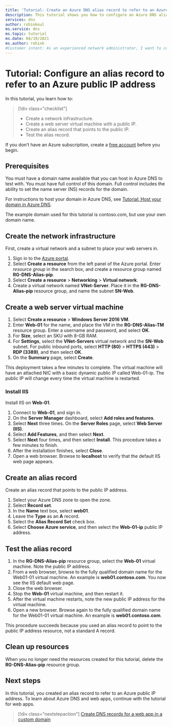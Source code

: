 ```yaml
---
title: 'Tutorial: Create an Azure DNS alias record to refer to an Azure public IP address'
description: This tutorial shows you how to configure an Azure DNS alias record to reference an Azure public IP address.
services: dns
author: rohinkoul
ms.service: dns
ms.topic: tutorial
ms.date: 04/19/2021
ms.author: rohink
#Customer intent: As an experienced network administrator, I want to configure Azure an DNS alias record to refer to an Azure public IP address.
---
```


# Tutorial: Configure an alias record to refer to an Azure public IP address 

In this tutorial, you learn how to:

> [!div class="checklist"]
> * Create a network infrastructure.
> * Create a web server virtual machine with a public IP.
> * Create an alias record that points to the public IP.
> * Test the alias record.


If you don’t have an Azure subscription, create a [free account](https://azure.microsoft.com/free/?WT.mc_id=A261C142F) before you begin.

## Prerequisites
You must have a domain name available that you can host in Azure DNS to test with. You must have full control of this domain. Full control includes the ability to set the name server (NS) records for the domain.

For instructions to host your domain in Azure DNS, see [Tutorial: Host your domain in Azure DNS](dns-delegate-domain-azure-dns.md).

The example domain used for this tutorial is contoso.com, but use your own domain name.

## Create the network infrastructure
First, create a virtual network and a subnet to place your web servers in.
1. Sign in to the [Azure portal](https://portal.azure.com).
2. Select **Create a resource** from the left panel of the Azure portal. Enter *resource group* in the search box, and create a resource group named **RG-DNS-Alias-pip**.
3. Select **Create a resource** > **Networking** > **Virtual network**.
4. Create a virtual network named **VNet-Server**. Place it in the **RG-DNS-Alias-pip** resource group, and name the subnet **SN-Web**.

## Create a web server virtual machine
1. Select **Create a resource** > **Windows Server 2016 VM**.
2. Enter **Web-01** for the name, and place the VM in the **RG-DNS-Alias-TM** resource group. Enter a username and password, and select **OK**.
3. For **Size**, select an SKU with 8-GB RAM.
4. For **Settings**, select the **VNet-Servers** virtual network and the **SN-Web** subnet. For public inbound ports, select **HTTP (80)** > **HTTPS (443)** > **RDP (3389)**, and then select **OK**.
5. On the **Summary** page, select **Create**.

This deployment takes a few minutes to complete. The virtual machine will have an attached NIC with a basic dynamic public IP called Web-01-ip. The public IP will change every time the virtual machine is restarted.

### Install IIS

Install IIS on **Web-01**.

1. Connect to **Web-01**, and sign in.
2. On the **Server Manager** dashboard, select **Add roles and features**.
3. Select **Next** three times. On the **Server Roles** page, select **Web Server (IIS)**.
4. Select **Add Features**, and then select **Next**.
5. Select **Next** four times, and then select **Install**. This procedure takes a few minutes to finish.
6. After the installation finishes, select **Close**.
7. Open a web browser. Browse to **localhost** to verify that the default IIS web page appears.

## Create an alias record

Create an alias record that points to the public IP address.

1. Select your Azure DNS zone to open the zone.
2. Select **Record set**.
3. In the **Name** text box, select **web01**.
4. Leave the **Type** as an **A** record.
5. Select the **Alias Record Set** check box.
6. Select **Choose Azure service**, and then select the **Web-01-ip** public IP address.

## Test the alias record

1. In the **RG-DNS-Alias-pip** resource group, select the **Web-01** virtual machine. Note the public IP address.
1. From a web browser, browse to the fully qualified domain name for the Web01-01 virtual machine. An example is **web01.contoso.com**. You now see the IIS default web page.
2. Close the web browser.
3. Stop the **Web-01** virtual machine, and then restart it.
4. After the virtual machine restarts, note the new public IP address for the virtual machine.
5. Open a new browser. Browse again to the fully qualified domain name for the Web01-01 virtual machine. An example is **web01.contoso.com**.

This procedure succeeds because you used an alias record to point to the public IP address resource, not a standard A record.

## Clean up resources

When you no longer need the resources created for this tutorial, delete the **RG-DNS-Alias-pip** resource group.


## Next steps

In this tutorial, you created an alias record to refer to an Azure public IP address. To learn about Azure DNS and web apps, continue with the tutorial for web apps.

> [!div class="nextstepaction"]
> [Create DNS records for a web app in a custom domain](./dns-web-sites-custom-domain.md)
